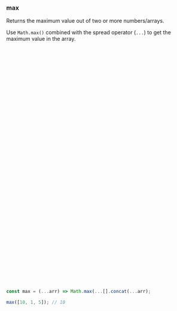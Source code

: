 ### max

Returns the maximum value out of two or more numbers/arrays.

Use `Math.max()` combined with the spread operator (`...`) to get the maximum value in the array.

```js














































const max = (...arr) => Math.max(...[].concat(...arr);
```

```js
max([10, 1, 5]); // 10
```
